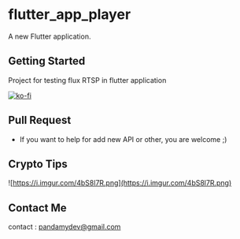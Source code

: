 # flutter_app_player

A new Flutter application.

## Getting Started

Project for testing flux RTSP in flutter application


[![ko-fi](https://ko-fi.com/img/githubbutton_sm.svg)](https://ko-fi.com/A0A72UVP8)

## Pull Request

- If you want to help for add new API or other, you are welcome ;)

## Crypto Tips

![https://i.imgur.com/4bS8l7R.png](https://i.imgur.com/4bS8l7R.png)

## Contact Me

contact : [pandamydev@gmail.com](mailto:pandamydev@gmail.com)
